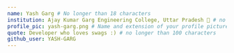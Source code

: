 ```yaml
---
name: Yash Garg # No longer than 18 characters
institution: Ajay Kumar Garg Engineering College, Uttar Pradesh 🚩 # no longer than 58 characters
profile_pic: yash-garg.png # Name and extension of your profile picture(ex. mona.png)
quote: Developer who loves swags :) # no longer than 100 characters
github_user: YASH-GARG
---
```

